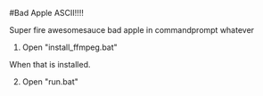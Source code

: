 #Bad Apple ASCII!!!!

Super fire awesomesauce bad apple in commandprompt whatever

1. Open "install_ffmpeg.bat"

When that is installed.

2. Open "run.bat"
